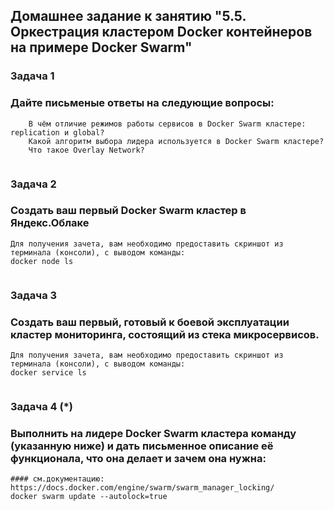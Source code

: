 ## Домашнее задание к занятию "5.5. Оркестрация кластером Docker контейнеров на примере Docker Swarm"
### Задача 1
### Дайте письменые ответы на следующие вопросы:
````
    В чём отличие режимов работы сервисов в Docker Swarm кластере: replication и global?
    Какой алгоритм выбора лидера используется в Docker Swarm кластере?
    Что такое Overlay Network?
````
````

````
### Задача 2
### Создать ваш первый Docker Swarm кластер в Яндекс.Облаке
````
Для получения зачета, вам необходимо предоставить скриншот из терминала (консоли), с выводом команды:
docker node ls
````
````

````
### Задача 3
### Создать ваш первый, готовый к боевой эксплуатации кластер мониторинга, состоящий из стека микросервисов.
````
Для получения зачета, вам необходимо предоставить скриншот из терминала (консоли), с выводом команды:
docker service ls
````
````

````
### Задача 4 (*)
### Выполнить на лидере Docker Swarm кластера команду (указанную ниже) и дать письменное описание её функционала, что она делает и зачем она нужна:
````
#### см.документацию: https://docs.docker.com/engine/swarm/swarm_manager_locking/
docker swarm update --autolock=true
````
````

````
